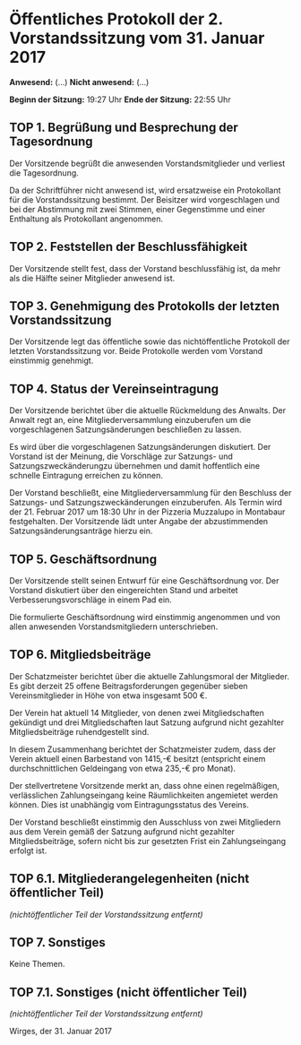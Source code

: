 Öffentliches Protokoll der 2. Vorstandssitzung vom 31. Januar 2017
===================================================================

**Anwesend:** (...) 
**Nicht anwesend:** (...)

**Beginn der Sitzung:** 19:27 Uhr
**Ende der Sitzung:** 22:55 Uhr


## TOP 1. Begrüßung und Besprechung der Tagesordnung

Der Vorsitzende begrüßt die anwesenden Vorstandsmitglieder und verliest die Tagesordnung.

Da der Schriftführer nicht anwesend ist, wird ersatzweise ein Protokollant für die Vorstandssitzung bestimmt. Der Beisitzer wird vorgeschlagen und bei der Abstimmung mit zwei Stimmen, einer Gegenstimme und einer Enthaltung als Protokollant angenommen.


## TOP 2. Feststellen der Beschlussfähigkeit

Der Vorsitzende stellt fest, dass der Vorstand beschlussfähig ist, da mehr als die Hälfte seiner Mitglieder anwesend ist.


## TOP 3. Genehmigung des Protokolls der letzten Vorstandssitzung

Der Vorsitzende legt das öffentliche sowie das nichtöffentliche Protokoll der letzten Vorstandssitzung vor. Beide Protokolle werden vom Vorstand einstimmig genehmigt.


## TOP 4. Status der Vereinseintragung

Der Vorsitzende berichtet über die aktuelle Rückmeldung des Anwalts. Der Anwalt regt an, eine Mitgliederversammlung einzuberufen um die vorgeschlagenen Satzungsänderungen beschließen zu lassen.

Es wird über die vorgeschlagenen Satzungsänderungen diskutiert. Der Vorstand ist der Meinung, die Vorschläge zur Satzungs- und Satzungszweckänderungzu übernehmen und damit hoffentlich eine schnelle Eintragung erreichen zu können.

Der Vorstand beschließt, eine Mitgliederversammlung für den Beschluss der Satzungs- und Satzungszweckänderungen einzuberufen. Als Termin wird der 21. Februar 2017 um 18:30 Uhr in der Pizzeria Muzzalupo in Montabaur festgehalten. Der Vorsitzende lädt unter Angabe der abzustimmenden Satzungsänderungsanträge hierzu ein.


## TOP 5. Geschäftsordnung

Der Vorsitzende stellt seinen Entwurf für eine Geschäftsordnung vor. Der Vorstand diskutiert über den eingereichten Stand und arbeitet Verbesserungsvorschläge in einem Pad ein.

Die formulierte Geschäftsordnung wird einstimmig angenommen und von allen anwesenden Vorstandsmitgliedern unterschrieben.


## TOP 6. Mitgliedsbeiträge

Der Schatzmeister berichtet über die aktuelle Zahlungsmoral der Mitglieder. Es gibt derzeit 25 offene Beitragsforderungen gegenüber sieben Vereinsmitglieder in Höhe von etwa insgesamt 500 €.

Der Verein hat aktuell 14 Mitglieder, von denen zwei Mitgliedschaften gekündigt und drei Mitgliedschaften laut Satzung aufgrund nicht gezahlter Mitgliedsbeiträge ruhendgestellt sind.

In diesem Zusammenhang berichtet der Schatzmeister zudem, dass der Verein aktuell einen Barbestand von 1415,-€ besitzt (entspricht einem durchschnittlichen Geldeingang von etwa 235,-€ pro Monat).

Der stellvertretene Vorsitzende merkt an, dass ohne einen regelmäßigen, verlässlichen Zahlungseingang keine Räumlichkeiten angemietet werden können. Dies ist unabhängig vom Eintragungsstatus des Vereins.

Der Vorstand beschließt einstimmig den Ausschluss von zwei Mitgliedern aus dem Verein gemäß der Satzung aufgrund nicht gezahlter Mitgliedsbeiträge, sofern nicht bis zur gesetzten Frist ein Zahlungseingang erfolgt ist.


## TOP 6.1. Mitgliederangelegenheiten (nicht öffentlicher Teil)

*(nichtöffentlicher Teil der Vorstandssitzung entfernt)*


## TOP 7. Sonstiges

Keine Themen.


## TOP 7.1. Sonstiges (nicht öffentlicher Teil)

*(nichtöffentlicher Teil der Vorstandssitzung entfernt)*




Wirges, der 31. Januar 2017